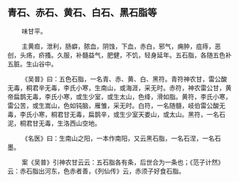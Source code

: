 ## 青石、赤石、黄石、白石、黑石脂等
<p>&emsp;&emsp;
味甘平。
</p>
<p>&emsp;&emsp;
主黄疸，泄利，肠癖，脓血，阴蚀，下血，赤白，邪气，痈肿，疽痔，恶创，头疡，疥搔。久服，补髓益气，肥健，不饥，轻身延年。五石脂，各随五色补五脏。生山谷中。
</p>
<p>&emsp;&emsp;
《吴普》曰：五色石脂，一名青、赤、黄、白、黑符。青符神农甘，雷公酸无毒，桐君辛无毒，李氏小寒，生南山，或海涯，采无时。赤符，神农雷公甘，黄帝扁鹊无毒，李氏小寒，或生少室，或生太山，色绛，滑如脂。黄符，李氏小寒，雷公苦，或生嵩山，色如钝脑，雁雏，采无时。白符，一名随髓，岐伯雷公酸无毒，李氏小寒，桐君甘无毒，扁鹊辛，或生少室天娄山，或太山。黑符，一名石泥，桐君甘无毒，生洛西山空地。
</p>
<p>&emsp;&emsp;
《名医》曰：生南山之阳，一本作南阳，又云黑石脂，一名石涅，一名石墨。
</p>
<p>&emsp;&emsp;
案《吴普》引神农甘云云：五石脂各有条，后世合为一条也；《范子计然》云：赤石脂出河东，色赤者善，《列仙传》云，赤须子好食石脂。
</p>